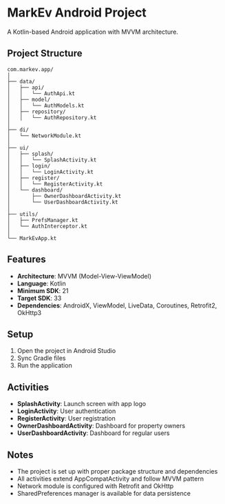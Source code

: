 # MarkEv Android Project

A Kotlin-based Android application with MVVM architecture.

## Project Structure

```
com.markev.app/
│
├── data/
│   ├── api/
│   │   └── AuthApi.kt
│   ├── model/
│   │   └── AuthModels.kt
│   ├── repository/
│   │   └── AuthRepository.kt
│
├── di/
│   └── NetworkModule.kt
│
├── ui/
│   ├── splash/
│   │   └── SplashActivity.kt
│   ├── login/
│   │   └── LoginActivity.kt
│   ├── register/
│   │   └── RegisterActivity.kt
│   └── dashboard/
│       ├── OwnerDashboardActivity.kt
│       └── UserDashboardActivity.kt
│
├── utils/
│   ├── PrefsManager.kt
│   └── AuthInterceptor.kt
│
└── MarkEvApp.kt
```

## Features

- **Architecture**: MVVM (Model-View-ViewModel)
- **Language**: Kotlin
- **Minimum SDK**: 21
- **Target SDK**: 33
- **Dependencies**: AndroidX, ViewModel, LiveData, Coroutines, Retrofit2, OkHttp3

## Setup

1. Open the project in Android Studio
2. Sync Gradle files
3. Run the application

## Activities

- **SplashActivity**: Launch screen with app logo
- **LoginActivity**: User authentication
- **RegisterActivity**: User registration
- **OwnerDashboardActivity**: Dashboard for property owners
- **UserDashboardActivity**: Dashboard for regular users

## Notes

- The project is set up with proper package structure and dependencies
- All activities extend AppCompatActivity and follow MVVM pattern
- Network module is configured with Retrofit and OkHttp
- SharedPreferences manager is available for data persistence
